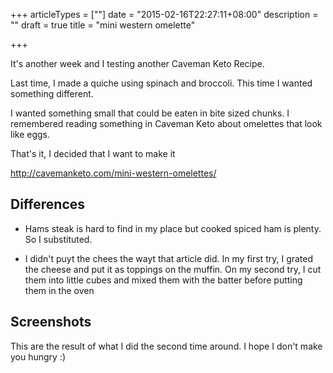 +++
articleTypes = [""]
date = "2015-02-16T22:27:11+08:00"
description = ""
draft = true
title = "mini western omelette"

+++

It's another week and I testing another Caveman Keto Recipe.

Last time, I made a quiche using spinach and broccoli. This time I wanted something different.

I wanted something small that could be eaten in bite sized chunks. I remembered
reading something in Caveman Keto about omelettes that look like eggs.

That's it, I decided that I want to make it

http://cavemanketo.com/mini-western-omelettes/

## Differences

- Hams steak is hard to find in my place but cooked spiced ham is plenty. So I substituted.

- I didn't puyt the chees the wayt that article did. In my first try, I grated the cheese and put
it as toppings on the muffin. On my second try, I cut them into little cubes and mixed them with the
batter before putting them in the oven

## Screenshots

This are the result of what I did the second time around. I hope I don't make you hungry :)


